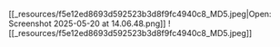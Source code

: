 [[_resources/f5e12ed8693d592523b3d8f9fc4940c8_MD5.jpeg|Open: Screenshot 2025-05-20 at 14.06.48.png]]
![[_resources/f5e12ed8693d592523b3d8f9fc4940c8_MD5.jpeg]]